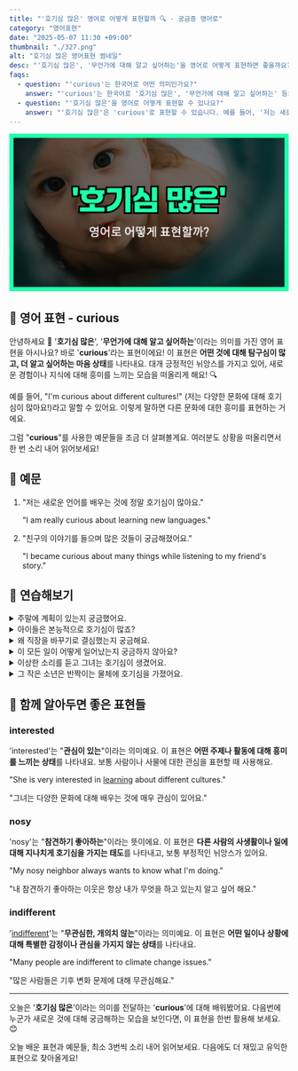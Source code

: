 ```yaml
---
title: "'호기심 많은' 영어로 어떻게 표현할까 🔍 - 궁금증 영어로"
category: "영어표현"
date: "2025-05-07 11:30 +09:00"
thumbnail: "./327.png"
alt: "호기심 많은 영어표현 썸네일"
desc: "'호기심 많은', '무언가에 대해 알고 싶어하는'을 영어로 어떻게 표현하면 좋을까요? '저는 새로운 언어를 배우는 것에 정말 호기심이 많아요.', '친구의 이야기를 들으며 많은 것들이 궁금해졌어요.' 등을 영어로 표현하는 법을 배워봅시다. 다양한 예문을 통해서 연습하고 본인의 표현으로 만들어 보세요."
faqs:
  - question: "'curious'는 한국어로 어떤 의미인가요?"
    answer: "'curious'는 한국어로 '호기심 많은', '무언가에 대해 알고 싶어하는' 등의 의미로 사용됩니다. 어떤 것에 대해 탐구심이 많고 더 알고 싶어하는 마음 상태를 나타내죠."
  - question: "'호기심 많은'을 영어로 어떻게 표현할 수 있나요?"
    answer: "'호기심 많은'은 'curious'로 표현할 수 있습니다. 예를 들어, '저는 새로운 언어를 배우는 것에 정말 호기심이 많아요.'는 'I am really curious about learning new languages.'로 말할 수 있어요."
---
```


![호기심 많은 영어표현 썸네일 이미지](./327.png)

## 🌟 영어 표현 - curious

안녕하세요 👋 '**호기심 많은**', '**무언가에 대해 알고 싶어하는**'이라는 의미를 가진 영어 표현을 아시나요? 바로 '**curious**'라는 표현이에요! 이 표현은 **어떤 것에 대해 탐구심이 많고, 더 알고 싶어하는 마음 상태**를 나타내요. 대개 긍정적인 뉘앙스를 가지고 있어, 새로운 경험이나 지식에 대해 흥미를 느끼는 모습을 떠올리게 해요! 🔍

<script async src="https://pagead2.googlesyndication.com/pagead/js/adsbygoogle.js?client=ca-pub-1465612013356152"
     crossorigin="anonymous"></script>
<!-- engple-horizontal-ad -->

<ins class="adsbygoogle"
     style="display:block"
     data-ad-client="ca-pub-1465612013356152"
     data-ad-slot="2106896038"
     data-ad-format="auto"
     data-full-width-responsive="true"></ins>

<script>
     (adsbygoogle = window.adsbygoogle || []).push({});
</script>

예를 들어, "I'm curious about different cultures!" (저는 다양한 문화에 대해 호기심이 많아요!)라고 말할 수 있어요. 이렇게 말하면 다른 문화에 대한 흥미를 표현하는 거에요.

그럼 "**curious**"를 사용한 예문들을 조금 더 살펴볼게요. 여러분도 상황을 떠올리면서 한 번 소리 내어 읽어보세요!

## 📖 예문

1. "저는 새로운 언어를 배우는 것에 정말 호기심이 많아요."

   "I am really curious about learning new languages."

2. "친구의 이야기를 들으며 많은 것들이 궁금해졌어요."

   "I became curious about many things while listening to my friend's story."

## 💬 연습해보기

<details>
<summary>주말에 계획이 있는지 궁금했어요.</summary>
<span>I was curious if you had any plans for the weekend.</span>
</details>

<details>
<summary>아이들은 본능적으로 호기심이 많죠?</summary>
<span>Kids are naturally curious, aren't they?</span>
</details>

<details>
<summary>왜 직장을 바꾸기로 결심했는지 궁금해요.</summary>
<span>I'm curious why you <a href="/blog/in-english/062.decide-to/">decided to</a> change jobs.</span>
</details>

<details>
<summary>이 모든 일이 어떻게 일어났는지 궁금하지 않아요?</summary>
<span>Aren't you curious about how it all happened?</span>
</details>

<details>
<summary>이상한 소리를 듣고 그녀는 호기심이 생겼어요.</summary>
<span>She became curious after hearing the strange noise.</span>
</details>

<details>
<summary>그 작은 소년은 반짝이는 물체에 호기심을 가졌어요.</summary>
<span>The little boy was curious about the shiny object.</span>
</details>

## 🤝 함께 알아두면 좋은 표현들

### interested

'interested'는 "**관심이 있는**"이라는 의미예요. 이 표현은 **어떤 주제나 활동에 대해 흥미를 느끼는 상태**를 나타내요. 보통 사람이나 사물에 대한 관심을 표현할 때 사용해요.

"She is very interested in [learning](/blog/in-english/245.learn/) about different cultures."

"그녀는 다양한 문화에 대해 배우는 것에 매우 관심이 있어요."

### nosy

'nosy'는 "**참견하기 좋아하는**"이라는 뜻이에요. 이 표현은 **다른 사람의 사생활이나 일에 대해 지나치게 호기심을 가지는 태도**를 나타내고, 보통 부정적인 뉘앙스가 있어요.

"My nosy neighbor always wants to know what I'm doing."

"내 참견하기 좋아하는 이웃은 항상 내가 무엇을 하고 있는지 알고 싶어 해요."

### indifferent

'[indifferent](/blog/in-english/332.indifferent/)'는 "**무관심한, 개의치 않는**"이라는 의미예요. 이 표현은 **어떤 일이나 상황에 대해 특별한 감정이나 관심을 가지지 않는 상태**를 나타내요.

"Many people are indifferent to climate change issues."

"많은 사람들은 기후 변화 문제에 대해 무관심해요."

---

오늘은 '**호기심 많은**'이라는 의미를 전달하는 '**curious**'에 대해 배워봤어요. 다음번에 누군가 새로운 것에 대해 궁금해하는 모습을 보인다면, 이 표현을 한번 활용해 보세요. 😊

오늘 배운 표현과 예문들, 최소 3번씩 소리 내어 읽어보세요. 다음에도 더 재밌고 유익한 표현으로 찾아올게요!
